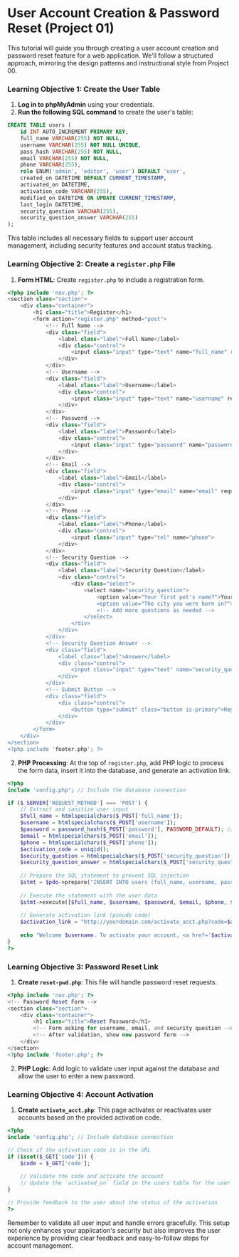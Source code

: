 # User Account Creation & Password Reset (Project 01)

This tutorial will guide you through creating a user account creation and password reset feature for a web application. We'll follow a structured approach, mirroring the design patterns and instructional style from Project 00.

### Learning Objective 1: Create the User Table

1. **Log in to phpMyAdmin** using your credentials.
2. **Run the following SQL command** to create the user's table:

```sql
CREATE TABLE users (
    id INT AUTO_INCREMENT PRIMARY KEY,
    full_name VARCHAR(255) NOT NULL,
    username VARCHAR(255) NOT NULL UNIQUE,
    pass_hash VARCHAR(255) NOT NULL,
    email VARCHAR(255) NOT NULL,
    phone VARCHAR(255),
    role ENUM('admin', 'editor', 'user') DEFAULT 'user',
    created_on DATETIME DEFAULT CURRENT_TIMESTAMP,
    activated_on DATETIME,
    activation_code VARCHAR(255),
    modified_on DATETIME ON UPDATE CURRENT_TIMESTAMP,
    last_login DATETIME,
    security_question VARCHAR(255),
    security_question_answer VARCHAR(255)
);
```

This table includes all necessary fields to support user account management, including security features and account status tracking.

### Learning Objective 2: Create a `register.php` File

1. **Form HTML**: Create `register.php` to include a registration form.

```php
<?php include 'nav.php'; ?>
<section class="section">
    <div class="container">
        <h1 class="title">Register</h1>
        <form action="register.php" method="post">
            <!-- Full Name -->
            <div class="field">
                <label class="label">Full Name</label>
                <div class="control">
                    <input class="input" type="text" name="full_name" required>
                </div>
            </div>
            <!-- Username -->
            <div class="field">
                <label class="label">Username</label>
                <div class="control">
                    <input class="input" type="text" name="username" required>
                </div>
            </div>
            <!-- Password -->
            <div class="field">
                <label class="label">Password</label>
                <div class="control">
                    <input class="input" type="password" name="password" required>
                </div>
            </div>
            <!-- Email -->
            <div class="field">
                <label class="label">Email</label>
                <div class="control">
                    <input class="input" type="email" name="email" required>
                </div>
            </div>
            <!-- Phone -->
            <div class="field">
                <label class="label">Phone</label>
                <div class="control">
                    <input class="input" type="tel" name="phone">
                </div>
            </div>
            <!-- Security Question -->
            <div class="field">
                <label class="label">Security Question</label>
                <div class="control">
                    <div class="select">
                        <select name="security_question">
                            <option value="Your first pet's name?">Your first pet's name?</option>
                            <option value="The city you were born in?">The city you were born in?</option>
                            <!-- Add more questions as needed -->
                        </select>
                    </div>
                </div>
            </div>
            <!-- Security Question Answer -->
            <div class="field">
                <label class="label">Answer</label>
                <div class="control">
                    <input class="input" type="text" name="security_question_answer" required>
                </div>
            </div>
            <!-- Submit Button -->
            <div class="field">
                <div class="control">
                    <button type="submit" class="button is-primary">Register</button>
                </div>
            </div>
        </form>
    </div>
</section>
<?php include 'footer.php'; ?>
```

2. **PHP Processing**: At the top of `register.php`, add PHP logic to process the form data, insert it into the database, and generate an activation link.

```php
<?php
include 'config.php'; // Include the database connection

if ($_SERVER['REQUEST_METHOD'] === 'POST') {
    // Extract and sanitize user input
    $full_name = htmlspecialchars($_POST['full_name']);
    $username = htmlspecialchars($_POST['username']);
    $password = password_hash($_POST['password'], PASSWORD_DEFAULT); // Encrypt password
    $email = htmlspecialchars($_POST['email']);
    $phone = htmlspecialchars($_POST['phone']);
    $activation_code = uniqid();
    $security_question = htmlspecialchars($_POST['security_question']);
    $security_question_answer = htmlspecialchars($_POST['security_question_answer']);
    
    // Prepare the SQL statement to prevent SQL injection
    $stmt = $pdo->prepare("INSERT INTO users (full_name, username, pass_hash, email, phone, activation_code, security_question, security_question_answer) VALUES (?, ?, ?, ?, ?, ?, ?, ?)");
    
    // Execute the statement with the user data
    $stmt->execute([$full_name, $username, $password, $email, $phone, $activation_code, $security_question, $security_question_answer]);
    
    // Generate activation link (pseudo code)
    $activation_link = "http://yourdomain.com/activate_acct.php?code=$activation_code";
    
    echo "Welcome $username. To activate your account, <a href='$activation_link'>click here</a>.";
}
?>
```

### Learning Objective 3: Password Reset Link

1. **Create `reset-pwd.php`**: This file will handle password reset requests.

```php
<?php include 'nav.php'; ?>
<!-- Password Reset Form -->
<section class="section">
    <div class="container">
        <h1 class="title">Reset Password</h1>
        <!-- Form asking for username, email, and security question -->
        <!-- After validation, show new password form -->
    </div>
</section>
<?php include 'footer.php'; ?>
```

2. **PHP Logic**: Add logic to validate user input against the database and allow the user to enter a new password.

### Learning Objective 4: Account Activation

1. **Create `activate_acct.php`**: This page activates or reactivates user accounts based on the provided activation code.

```php
<?php
include 'config.php'; // Include database connection

// Check if the activation code is in the URL
if (isset($_GET['code'])) {
    $code = $_GET['code'];
    
    // Validate the code and activate the account
    // Update the `activated_on` field in the users table for the user with the matching activation code
}

// Provide feedback to the user about the status of the activation
?>
```

Remember to validate all user input and handle errors gracefully. This setup not only enhances your application's security but also improves the user experience by providing clear feedback and easy-to-follow steps for account management.
